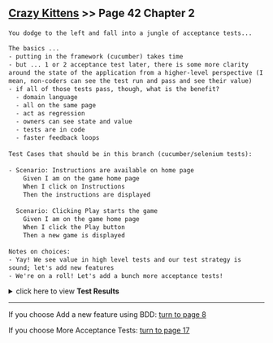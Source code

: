 ## [Crazy Kittens](../page-0/README.md) >> Page 42 Chapter 2

```
You dodge to the left and fall into a jungle of acceptance tests...
```

```
The basics ...
- putting in the framework (cucumber) takes time
- but ... 1 or 2 acceptance test later, there is some more clarity around the state of the application from a higher-level perspective (I mean, non-coders can see the test run and pass and see their value)
- if all of those tests pass, though, what is the benefit?
  - domain language
  - all on the same page
  - act as regression
  - owners can see state and value
  - tests are in code
  - faster feedback loops
 
Test Cases that should be in this branch (cucumber/selenium tests):

- Scenario: Instructions are available on home page
    Given I am on the game home page
    When I click on Instructions
    Then the instructions are displayed

  Scenario: Clicking Play starts the game
    Given I am on the game home page
    When I click the Play button
    Then a new game is displayed

Notes on choices:
- Yay! We see value in high level tests and our test strategy is sound; let's add new features
- We're on a roll! Let's add a bunch more acceptance tests!

```

<details>
    <summary>click here to view <b>Test Results</b></summary>
    <img width="50%" src="assets/results.png"/>
    <img width="33%" src="assets/results1.png"/>
</details>

<hr>

If you choose Add a new feature using BDD: [turn to page 8](../page-8/README.md)

If you choose More Acceptance Tests: [turn to page 17](../page-17/README.md)

